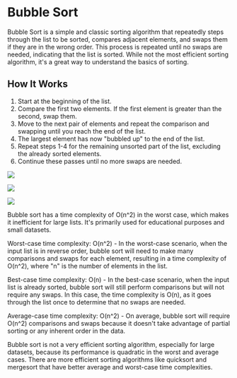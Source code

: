 # Bubble Sort

Bubble Sort is a simple and classic sorting algorithm that repeatedly steps through the list to be sorted, compares adjacent elements, and swaps them if they are in the wrong order. This process is repeated until no swaps are needed, indicating that the list is sorted. While not the most efficient sorting algorithm, it's a great way to understand the basics of sorting.

## How It Works

1. Start at the beginning of the list.
2. Compare the first two elements. If the first element is greater than the second, swap them.
3. Move to the next pair of elements and repeat the comparison and swapping until you reach the end of the list.
4. The largest element has now "bubbled up" to the end of the list.
5. Repeat steps 1-4 for the remaining unsorted part of the list, excluding the already sorted elements.
6. Continue these passes until no more swaps are needed.

![](https://media.geeksforgeeks.org/wp-content/uploads/20230526103842/1.webp)

![](https://media.geeksforgeeks.org/wp-content/uploads/20230526103914/2.webp)

![](https://media.geeksforgeeks.org/wp-content/uploads/20230526103949/3.webp)

Bubble sort has a time complexity of O(n^2) in the worst case, which makes it inefficient for large lists. It's primarily used for educational purposes and small datasets.

Worst-case time complexity: O(n^2) - In the worst-case scenario, when the input list is in reverse order, bubble sort will need to make many comparisons and swaps for each element, resulting in a time complexity of O(n^2), where "n" is the number of elements in the list.

Best-case time complexity: O(n) - In the best-case scenario, when the input list is already sorted, bubble sort will still perform comparisons but will not require any swaps. In this case, the time complexity is O(n), as it goes through the list once to determine that no swaps are needed.

Average-case time complexity: O(n^2) - On average, bubble sort will require O(n^2) comparisons and swaps because it doesn't take advantage of partial sorting or any inherent order in the data.

Bubble sort is not a very efficient sorting algorithm, especially for large datasets, because its performance is quadratic in the worst and average cases. There are more efficient sorting algorithms like quicksort and mergesort that have better average and worst-case time complexities.
